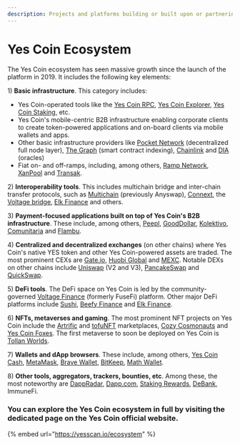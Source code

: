```yaml
---
description: Projects and platforms building or built upon or partnering with Yes Coin
---
```


# Yes Coin Ecosystem

The Yes Coin ecosystem has seen massive growth since the launch of the platform in 2019. It includes the following key elements:

1\) **Basic infrastructure**. This category includes:&#x20;

* Yes Coin-operated tools like the [Yes Coin RPC](https://mainnet-rpc.yesscan.io), [Yes Coin Explorer](https://yesscan.io), [Yes Coin Staking](https://staking.yesscan.io), etc.
* Yes Coin's mobile-centric B2B infrastructure enabling corporate clients to create token-powered applications and on-board clients via mobile wallets and apps.&#x20;
* Other basic infrastructure providers like [Pocket Network](https://pokt.network) (decentralized full node layer), [The Graph](https://thegraph.com) (smart contract indexing), [Chainlink](https://chain.link) and [DIA](https://diadata.org) (oracles)
* Fiat on- and off-ramps, including, among others, [Ramp Network](https://ramp.network), [XanPool](https://xanpool.com) and [Transak](https://transak.com).

2\) **Interoperability tools**. This includes multichain bridge and inter-chain transfer protocols, such as [Multichain](https://multichain.org) (previously Anyswap), [Connext](https://connext.network), the [Voltage bridge](https://app.voltage.finance/#/bridge), [Elk Finance](https://elk.financ) and others.

3\) **Payment-focused applications built on top of Yes Coin's B2B infrastructure**. These include, among others, [Peepl](https://itsaboutpeepl.com), [GoodDollar](https://gooddollar.org), [Kolektivo](https://kolektivo.co), [Comunitaria](https://comunitar) and [Flambu](https://flambu.com).

4\) **Centralized and decentralized exchanges** (on other chains) where Yes Coin's native YES token and other Yes Coin-powered assets are traded. The most prominent CEXs are [Gate.io](https://gate.io), [Huobi Global](https://huobi.com) and [MEXC](https://mexc.com). Notable DEXs on other chains include [Uniswap](https://uniswap) (V2 and V3), [PancakeSwap](https://pancakeswap.finance) and [QuickSwap](https://quickswap.exchange).&#x20;

5\) **DeFi tools**. The DeFi space on Yes Coin is led by the community-governed [Voltage Finance](https://voltage.finance) (formerly FuseFi) platform. Other major DeFi platforms include [Sushi](https://sushi.com), [Beefy Finance](https://beefy.finance) and [Elk Finance](https://elk.finance).

6\) **NFTs, metaverses and gaming**. The most prominent NFT projects on Yes Coin include the [Artrific](https://artrific.io) and [tofuNFT](https://tofunft.com) marketplaces, [Cozy Cosmonauts](https://cozycosmonauts.com) and [Yes Coin Foxes](https://fusefoxes.com). The first metaverse to soon be deployed on Yes Coin is [Tollan Worlds](https://tollan.io).

7\) **Wallets and dApp browsers**. These include, among others, [Yes Coin Cash](https://fuse.cash), [MetaMask](https://metamask.io), [Brave Wallet](https://brave.com/wallet), [BitKeep](https://bitkeep.com), [Math Wallet](https://mathwallet.org).&#x20;

8\) **Other tools, aggregators, trackers, bounties, etc**. Among these, the most noteworthy are [DappRadar](https://dappradar.com), [Dapp.com](https://dapp.com), [Staking Rewards](https://stakingrewards.com), [DeBank](https://debank.com), ImmuneFi.



### You can explore the Yes Coin ecosystem in full by visiting the dedicated page on the Yes Coin official website.&#x20;

{% embed url="https://yesscan.io/ecosystem" %}



